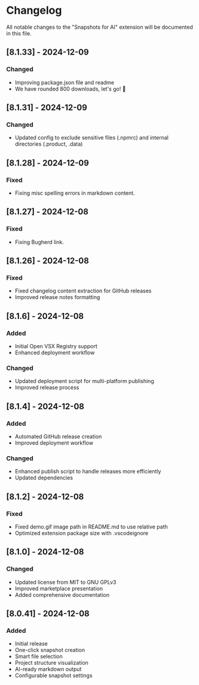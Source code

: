 # Changelog

All notable changes to the "Snapshots for AI" extension will be documented in this file.

## [8.1.33] - 2024-12-09
### Changed
- Improving package.json file and readme
- We have rounded 800 downloads, let's go! 🚀  

## [8.1.31] - 2024-12-09
### Changed
- Updated config to exclude sensitive files (.npmrc) and internal directories (.product, .data)

## [8.1.28] - 2024-12-09
### Fixed
- Fixing misc spelling errors in markdown content.

## [8.1.27] - 2024-12-08
### Fixed
- Fixing Bugherd link.

## [8.1.26] - 2024-12-08
### Fixed
- Fixed changelog content extraction for GitHub releases
- Improved release notes formatting

## [8.1.6] - 2024-12-08
### Added
- Initial Open VSX Registry support
- Enhanced deployment workflow

### Changed
- Updated deployment script for multi-platform publishing
- Improved release process

## [8.1.4] - 2024-12-08
### Added
- Automated GitHub release creation
- Improved deployment workflow

### Changed
- Enhanced publish script to handle releases more efficiently
- Updated dependencies

## [8.1.2] - 2024-12-08
### Fixed
- Fixed demo.gif image path in README.md to use relative path
- Optimized extension package size with .vscodeignore

## [8.1.0] - 2024-12-08
### Changed
- Updated license from MIT to GNU GPLv3
- Improved marketplace presentation
- Added comprehensive documentation

## [8.0.41] - 2024-12-08
### Added
- Initial release
- One-click snapshot creation
- Smart file selection
- Project structure visualization
- AI-ready markdown output
- Configurable snapshot settings